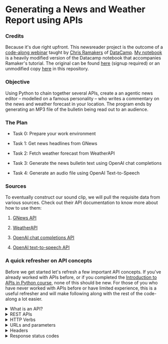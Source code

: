 # Generating a News and Weather Report using APIs

### Credits

Because it's due right upfront. This newsreader project is the outcome of a [code-along webinar](https://www.youtube.com/watch?v=AvgLXgELxuM) taught by [Chris Ramakers](https://github.com/chrisramakers) of [DataCamp](https://www.datacamp.com/). [My notebook](newsreader-thecont1.ipynb) is a heavily modified version of the Datacamp notebook that accompanies Ramaker's tutorial. The original can be found [here](https://bit.ly/40ShyEk) (signup required) or an unmodified copy [here](newsreader-datacamp.ipynb) in this repository.

### Objective
Using Python to chain together several APIs, create a an agentic news editor – modelled on a famous personality – who writes a commentary on the news and weather forecast in your location. The program ends by generating an MP3 file of the bulletin being read out to an audience.

### The Plan
- Task 0: Prepare your work environment

- Task 1: Get news headlines from GNews

- Task 2: Fetch weather forecast from WeatherAPI

- Task 3: Generate the news bulletin text using OpenAI chat completions

- Task 4: Generate an audio file using OpenAI Text-to-Speech 

### Sources
To eventually construct our sound clip, we will pull the requisite data from various sources. Check out their API documentation to know more about how to use them:

1. [GNews API](https://gnews.io/docs/v4?python#introduction) 

2. [WeatherAPI](https://www.weatherapi.com/docs/)

3. [OpenAI chat completions API](https://platform.openai.com/docs/guides/text-generation)

4. [OpenAI text-to-speech API](https://platform.openai.com/docs/guides/text-to-speech)

### A quick refresher on API concepts

Before we get started let's refresh a few important API concepts. If you've already worked with APIs before, or if you completed the [Introduction to APIs in Python course](https://www.datacamp.com/courses/introduction-to-apis-in-python), none of this should be new. For those of you who have never worked with APIs before or have limited experience, this is a useful refresher and will make following along with the rest of the code-along a lot easier.

<details>
  <summary>What is an API?</summary> 
  <p>

APIs, or Application Programming Interfaces, are like the messengers of the digital world, making sure apps, devices, and services can talk to each other smoothly. They let different systems share data and perform actions without getting tangled in each other’s code. You might not notice it, but APIs are behind almost everything we do digitally. Plug in your electric car, and an API’s handling the data exchange with the charger. Check the weather or get an email on your phone? That’s thanks to APIs pulling and delivering data from online sources to your device.

In essence, APIs make life easier for both developers and users, setting the rules for how apps communicate and what they can share. Whether it’s streaming music, ordering food, or tracking fitness, APIs keep it all connected. They’re one of the most powerful, behind-the-scenes technologies that make our digital world feel effortless, despite being complex and varied under the hood.
   </p>
</details>

<details>
  <summary>REST APIs</summary> 
  <p>

APIs come in many different styles and flavors, but for the purpose of this code-along, we will be focusing on REST APIs. REST APIs let two systems communicate over the internet, using HTTP, the same protocol your browser uses to load webpages. Think of it like typing a website address into your browser: you send a request, and the page loads in response. 

With rest APIs, the system that sends the request is called **the client**, the system the receives the request and returns a response is usually **the server**. 

![Request response cycle](resources/request-response-cycle.png)
   </p>
</details>


<details>
  <summary>HTTP Verbs</summary> 
  <p>

REST APIs are based on HTTP verbs. These describe the action the client wishes to perform on a resource on server. In total there are 9 HTTP verbs, in practice you'll be using the 4 most common verbs described in the table below.

| Verb   | Action |
|-|-|
| `GET`    | Reading a resource |
| `POST`   | Create a new resource |
| `PUT`    | Update an existing resource |
| `DELETE` | Delete a resource |
   </p>
</details>


<details>
  <summary>URLs and parameters</summary> 
  <p>

![Structure of URLs](resources/url-structure.png)

A REST API is accessible over the internet through a URL, which acts like an address that points to a specific resource on the server. This URL includes several parts, as shown in the image: the protocol (http://), the server’s domain (350.5th-ave.com), the port number (like :80), the path to the specific resource (e.g., /unit/243), and optional query parameters (e.g., ?floor=77).

When interacting with REST APIs, you’ll often need to include additional information, like filters or specific search terms, to get exactly the data you want. This extra information is usually passed as query parameters in the URL. These parameters help refine your request to retrieve more specific data, making the API flexible and responsive to a wide range of needs.
   </p>
</details>


<details>
  <summary>Headers</summary> 
  <p>

Headers carry additional information about the request or response, providing context for how the message should be processed. They can specify how the authenticate or what the content type is that's being sent. Headers essentially help the server and client understand the message’s format and how to handle it. Each header is a key-value pair, written as `Key: Value`, where the key is case-insensitive.
   </p>
</details>


<details>
  <summary>Response status codes</summary> 
  <p>

There are over 70 HTTP status codes, grouped into five main categories. These categories help us quickly understand the nature of the response. Codes starting with 1XX are informational, 2XX indicate success, 3XX handle redirections, 4XX signal client-side errors, and 5XX point to server-side issues.

Among these, three key codes to remember are:
- `200` **OK**: The request was successful, and the server returned the expected data.
- `404` **Not Found**: The server couldn’t find the requested resource.
- `500` **Internal Server Error**: Something went wrong on the server’s side, causing the request to fail.

   </p>
</details>